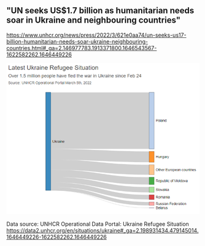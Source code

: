 ## "UN seeks US$1.7 billion as humanitarian needs soar in Ukraine and neighbouring countries"
https://www.unhcr.org/news/press/2022/3/621e0aa74/un-seeks-us17-billion-humanitarian-needs-soar-ukraine-neighbouring-countries.html#_ga=2.146977783.1913371800.1646543567-1622582262.1646449226

![This is an image](https://github.com/colam2021/UkraineRefugeeFlow/blob/main/Flow.png)

Data source: UNHCR Operational Data Portal: Ukraine Refugee Situation   
https://data2.unhcr.org/en/situations/ukraine#_ga=2.198931434.479145014.1646449226-1622582262.1646449226  


